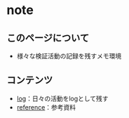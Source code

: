 # note
## このページについて
* 様々な検証活動の記録を残すメモ環境

## コンテンツ
* [log](https://shooketani.github.io/note/log/)：日々の活動をlogとして残す
* [reference](https://shooketani.github.io/note/reference)：参考資料
